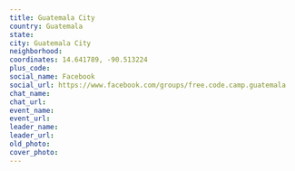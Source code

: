 ```yaml
---
title: Guatemala City
country: Guatemala
state: 
city: Guatemala City
neighborhood: 
coordinates: 14.641789, -90.513224
plus_code:
social_name: Facebook
social_url: https://www.facebook.com/groups/free.code.camp.guatemala
chat_name:
chat_url:
event_name:
event_url:
leader_name:
leader_url:
old_photo: 
cover_photo:
---
```

